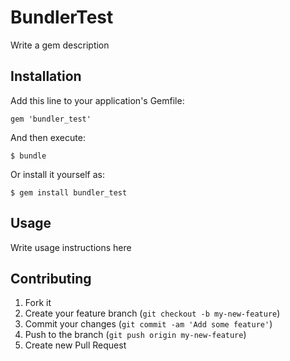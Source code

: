 # BundlerTest

 Write a gem description

## Installation

Add this line to your application's Gemfile:

    gem 'bundler_test'

And then execute:

    $ bundle

Or install it yourself as:

    $ gem install bundler_test

## Usage

 Write usage instructions here

## Contributing

1. Fork it
2. Create your feature branch (`git checkout -b my-new-feature`)
3. Commit your changes (`git commit -am 'Add some feature'`)
4. Push to the branch (`git push origin my-new-feature`)
5. Create new Pull Request
